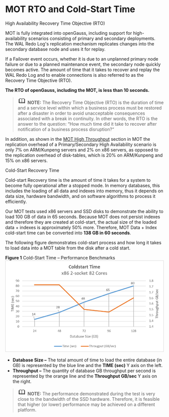 # MOT RTO and Cold-Start Time<a name="EN-US_TOPIC_0270171499"></a>

High Availability Recovery Time Objective \(RTO\)

MOT is fully integrated into openGauss, including support for high-availability scenarios consisting of primary and secondary deployments. The WAL Redo Log's replication mechanism replicates changes into the secondary database node and uses it for replay.

If a Failover event occurs, whether it is due to an unplanned primary node failure or due to a planned maintenance event, the secondary node quickly becomes active. The amount of time that it takes to recover and replay the WAL Redo Log and to enable connections is also referred to as the Recovery Time Objective \(RTO\).

**The RTO of openGauss, including the MOT, is less than 10 seconds.**

>![](public_sys-resources/icon-note.gif) **NOTE:** 
>The Recovery Time Objective \(RTO\) is the duration of time and a service level within which a business process must be restored after a disaster in order to avoid unacceptable consequences associated with a break in continuity. In other words, the RTO is the answer to the question: “How much time did it take to recover after notification of a business process disruption?“

In addition, as shown in the  [MOT High Throughput](mot-high-throughput.md)  section in MOT the replication overhead of a Primary/Secondary High Availability scenario is only 7% on ARM/Kunpeng servers and 2% on x86 servers, as opposed to the replication overhead of disk-tables, which is 20% on ARM/Kunpeng and 15% on x86 servers.

Cold-Start Recovery Time

Cold-start Recovery time is the amount of time it takes for a system to become fully operational after a stopped mode. In memory databases, this includes the loading of all data and indexes into memory, thus it depends on data size, hardware bandwidth, and on software algorithms to process it efficiently.

Our MOT tests used x86 servers and SSD disks to demonstrate the ability to load 100 GB of data in 65 seconds. Because MOT does not persist indexes and therefore they are created at cold-start, the actual size of the loaded data + indexes is approximately 50% more. Therefore, MOT Data + Index cold-start time can be converted into  **138 GB in 60 seconds**.

The following figure demonstrates cold-start process and how long it takes to load data into a MOT table from the disk after a cold start.

**Figure  1**  Cold-Start Time – Performance Benchmarks<a name="fig89536207425"></a>  
![](figures/cold-start-time-performance-benchmarks.png "cold-start-time-performance-benchmarks")

-   **Database Size –**  The total amount of time to load the entire database \(in GB\) is represented by the blue line and the  **TIME \(sec\)**  Y axis on the left.
-   **Throughput –**  The quantity of database GB throughput per second is represented by the orange line and the  **Throughput GB/sec**  Y axis on the right.

>![](public_sys-resources/icon-note.gif) **NOTE:** 
>The performance demonstrated during the test is very close to the bandwidth of the SSD hardware. Therefore, it is feasible that higher \(or lower\) performance may be achieved on a different platform.

